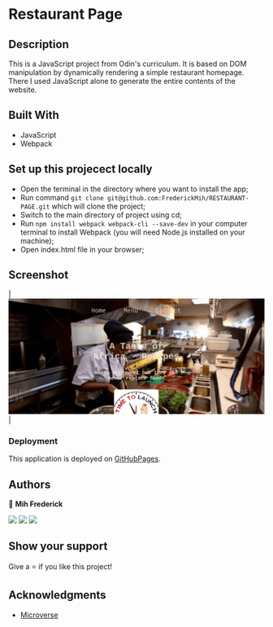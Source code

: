 # Restaurant Page

## Description

This is a JavaScript project from Odin's curriculum. It is based on DOM manipulation by dynamically rendering a simple restaurant homepage.
There I used JavaScript alone to generate the entire contents of the website.

## Built With

- JavaScript
- Webpack

## Set up this projecect locally

- Open the terminal in the directory where you want to install the app;
- Run command `git clone git@github.com:FrederickMih/RESTAURANT-PAGE.git` which will clone the project;
- Switch to the main directory of project using cd;
- Run `npm install webpack webpack-cli --save-dev` in your computer terminal to install Webpack (you will need Node.js installed on your machine);
- Open index.html file in your browser;


## Screenshot

| ![](assets/images/shot1.png) |
 

### Deployment

This application is deployed on [GitHubPages]().

## Authors

👤 **Mih Frederick**

[![](https://img.shields.io/badge/GitHub-100000?style=for-the-badge&logo=github&logoColor=white)](https://github.com/FrederickMih) [![](https://img.shields.io/badge/LinkedIn-0077B5?style=for-the-badge&logo=linkedin&logoColor=white)](https://www.linkedin.com/in/frederick-mih/) [![](https://img.shields.io/badge/Twitter-1DA1F2?style=for-the-badge&logo=twitter&logoColor=white)](https://twitter.com/MihFrederick)


## Show your support

Give a ⭐️ if you like this project!

## Acknowledgments

- [Microverse](https://www.microverse.org/)